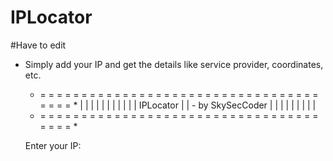 # IPLocator
#Have to edit

- Simply add your IP and get the details like service provider, coordinates, etc.

	* = = = = = = = = = = = = = = = = = = = = = = = = = = = = = = = = = = = = = = *
	|                                                                             |
	|                                                                             |
	|                                                                             |
	|                                                                             |
	|                                                                             |
	|                                   IPLocator                                 |
	|                             - by SkySecCoder                                |
	|                                                                             |
	|                                                                             |
	|                                                                             |
	|                                                                             |
	* = = = = = = = = = = = = = = = = = = = = = = = = = = = = = = = = = = = = = = *

	Enter your IP: 